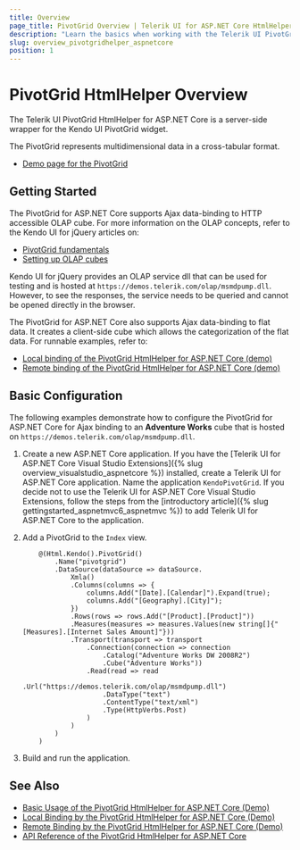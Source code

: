 ```yaml
---
title: Overview
page_title: PivotGrid Overview | Telerik UI for ASP.NET Core HtmlHelpers
description: "Learn the basics when working with the Telerik UI PivotGrid HtmlHelper for ASP.NET Core (MVC 6 or ASP.NET Core MVC)."
slug: overview_pivotgridhelper_aspnetcore
position: 1
---
```


# PivotGrid HtmlHelper Overview

The Telerik UI PivotGrid HtmlHelper for ASP.NET Core is a server-side wrapper for the Kendo UI PivotGrid widget.

The PivotGrid represents multidimensional data in a cross-tabular format.

* [Demo page for the PivotGrid](https://demos.telerik.com/aspnet-core/pivotgrid/index)

## Getting Started

The PivotGrid for ASP.NET Core supports Ajax data-binding to HTTP accessible OLAP cube. For more information on the OLAP concepts, refer to the Kendo UI for jQuery articles on:
- [PivotGrid fundamentals](https://docs.telerik.com/kendo-ui/controls/data-management/pivotgrid/overview)
- [Setting up OLAP cubes](https://docs.telerik.com/kendo-ui/controls/data-management/pivotgrid/fundamentals)

Kendo UI for jQuery provides an OLAP service dll that can be used for testing and is hosted at `https://demos.telerik.com/olap/msmdpump.dll`. However, to see the responses, the service needs to be queried and cannot be opened directly in the browser.

The PivotGrid for ASP.NET Core also supports Ajax data-binding to flat data. It creates a client-side cube which allows the categorization of the flat data. For runnable examples, refer to:
* [Local binding of the PivotGrid HtmlHelper for ASP.NET Core (demo)](https://demos.telerik.com/aspnet-core/pivotgrid/local-flat-data-binding)
* [Remote binding of the PivotGrid HtmlHelper for ASP.NET Core (demo)](https://demos.telerik.com/aspnet-core/pivotgrid/remote-flat-data-binding)

## Basic Configuration

The following examples demonstrate how to configure the PivotGrid for ASP.NET Core for Ajax binding to an **Adventure Works** cube that is hosted on `https://demos.telerik.com/olap/msmdpump.dll`.

1. Create a new ASP.NET Core application. If you have the [Telerik UI for ASP.NET Core Visual Studio Extensions]({% slug overview_visualstudio_aspnetcore %}) installed, create a Telerik UI for ASP.NET Core application. Name the application `KendoPivotGrid`. If you decide not to use the Telerik UI for ASP.NET Core Visual Studio Extensions, follow the steps from the [introductory article]({% slug gettingstarted_aspnetmvc6_aspnetmvc %}) to add Telerik UI for ASP.NET Core to the application.
1. Add a PivotGrid to the `Index` view.

    ```
        @(Html.Kendo().PivotGrid()
            .Name("pivotgrid")
            .DataSource(dataSource => dataSource.
                Xmla()
                .Columns(columns => {
                    columns.Add("[Date].[Calendar]").Expand(true);
                    columns.Add("[Geography].[City]");
                })
                .Rows(rows => rows.Add("[Product].[Product]"))
                .Measures(measures => measures.Values(new string[]{"[Measures].[Internet Sales Amount]"}))
                .Transport(transport => transport
                    .Connection(connection => connection
                        .Catalog("Adventure Works DW 2008R2")
                        .Cube("Adventure Works"))
                    .Read(read => read
                        .Url("https://demos.telerik.com/olap/msmdpump.dll")
                        .DataType("text")
                        .ContentType("text/xml")
                        .Type(HttpVerbs.Post)
                    )
                )
            )
        )
    ```

1. Build and run the application.

## See Also

* [Basic Usage of the PivotGrid HtmlHelper for ASP.NET Core (Demo)](https://demos.telerik.com/aspnet-core/pivotgrid/index)
* [Local Binding by the PivotGrid HtmlHelper for ASP.NET Core (Demo)](https://demos.telerik.com/aspnet-core/pivotgrid/local-flat-data-binding)
* [Remote Binding by the PivotGrid HtmlHelper for ASP.NET Core (Demo)](https://demos.telerik.com/aspnet-core/pivotgrid/remote-flat-data-binding)
* [API Reference of the PivotGrid HtmlHelper for ASP.NET Core](/api/pivotgrid)
